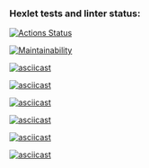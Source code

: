 ### Hexlet tests and linter status:
[![Actions Status](https://github.com/vitasbigboy/frontend-project-44/actions/workflows/hexlet-check.yml/badge.svg)](https://github.com/vitasbigboy/frontend-project-44/actions)

[![Maintainability](https://api.codeclimate.com/v1/badges/866176eaef3ef1941252/maintainability)](https://codeclimate.com/github/vitasbigboy/frontend-project-44/maintainability)

[![asciicast](https://asciinema.org/a/z2Lnh1B1tXlrxbMrofnseaYuG.svg)](https://asciinema.org/a/z2Lnh1B1tXlrxbMrofnseaYuG)

[![asciicast](https://asciinema.org/a/SXBCJuVD5KyLY9CQPFiUkm0ex.svg)](https://asciinema.org/a/SXBCJuVD5KyLY9CQPFiUkm0ex)

[![asciicast](https://asciinema.org/a/IIqM4VtJx329IF7x11lZIShuZ.svg)](https://asciinema.org/a/IIqM4VtJx329IF7x11lZIShuZ)

[![asciicast](https://asciinema.org/a/EythDYAMWOS3XYJEgoWyW4Anb.svg)](https://asciinema.org/a/EythDYAMWOS3XYJEgoWyW4Anb)

[![asciicast](https://asciinema.org/a/ERCks6XjlO6tWI9mBWQkJWnuY.svg)](https://asciinema.org/a/ERCks6XjlO6tWI9mBWQkJWnuY)

[![asciicast](https://asciinema.org/a/B2g49HXkKfSuBj27oDoiTwpur.svg)](https://asciinema.org/a/B2g49HXkKfSuBj27oDoiTwpur)